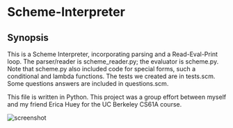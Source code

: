 # Scheme-Interpreter

Synopsis
------------
This is a Scheme Interpreter, incorporating parsing and a Read-Eval-Print
loop.  The parser/reader is scheme_reader.py; the evaluator is scheme.py.
Note that scheme.py also included code for special forms, such a conditional
and lambda functions. The tests we created are in tests.scm. Some questions 
answers are included in questions.scm.

This file is written in Python. This project was a group effort between 
myself and my friend Erica Huey for the UC Berkeley CS61A course.

![screenshot](https://cloud.githubusercontent.com/assets/12720744/12224513/d610c706-b7a7-11e5-84ef-45dde7ef581b.png)
